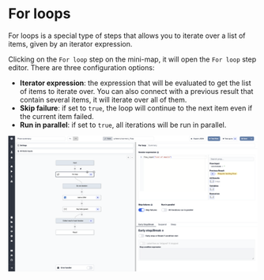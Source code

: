 # For loops

For loops is a special type of steps that allows you to iterate over a list of items, given by an iterator expression.

Clicking on the `For loop` step on the mini-map, it will open the `For loop` step editor.
There are three configuration options:

- **Iterator expression**: the expression that will be evaluated to get the list of items to iterate over. You can also connect with a previous result that contain several items, it will iterate over all of them.
- **Skip failure**: if set to `true`, the loop will continue to the next item even if the current item failed.
- **Run in parallel**: if set to `true`, all iterations will be run in parallel.

![For loop step](../assets/flows/flow_for_loop.png.webp)
